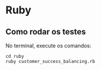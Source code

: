 # Ruby

## Como rodar os testes

No terminal, execute os comandos:

```
cd ruby
ruby customer_success_balancing.rb
```
